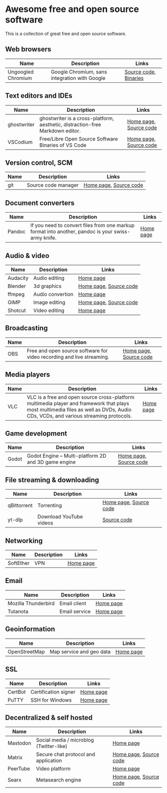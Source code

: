 # Awesome free and open source software

This is a collection of great free and open source software.

## Web browsers

|Name|Description|Links|
|-|-|-|
|Ungoogled Chromium|Google Chromium, sans integration with Google|[Source code](https://github.com/ungoogled-software/ungoogled-chromium), [Binaries](https://ungoogled-software.github.io/ungoogled-chromium-binaries/)|

## Text editors and IDEs

|Name|Description|Links|
|-|-|-|
|ghostwriter|ghostwriter is a cross-platform, aesthetic, distraction-free Markdown editor.|[Home page](https://wereturtle.github.io/ghostwriter/), [Source code](https://github.com/wereturtle/ghostwriter)|
|VSCodium|Free/Libre Open Source Software Binaries of VS Code|[Home page](https://vscodium.com/), [Source code](https://github.com/Microsoft/vscode)|

## Version control, SCM

|Name|Description|Links|
|-|-|-|
|git|Source code manager|[Home page](https://git-scm.com/), [Source code](https://github.com/git/git)|

## Document converters

|Name|Description|Links|
|-|-|-|
|Pandoc|If you need to convert files from one markup format into another, pandoc is your swiss-army knife.|[Home page](https://pandoc.org/index.html)|

## Audio & video

|Name|Description|Links|
|-|-|-|
|Audacity|Audio editing|[Home page](https://www.audacityteam.org/)|
|Blender|3d graphics|[Home page](https://www.blender.org/), [Source code](https://developer.blender.org/diffusion/)|
|ffmpeg|Audio convertion|[Home page](https://ffmpeg.org/)|
|GIMP|Image editing|[Home page](https://www.gimp.org/), [Source code](https://gitlab.gnome.org/GNOME/gimp/)|
|Shotcut|Video editing|[Home page](https://shotcut.org/)|

## Broadcasting

|Name|Description|Links|
|-|-|-|
|OBS|Free and open source software for video recording and live streaming.|[Home page](https://obsproject.com/), [Source code](https://github.com/obsproject/obs-studio)|

## Media players

|Name|Description|Links|
|-|-|-|
|VLC|VLC is a free and open source cross-platform multimedia player and framework that plays most multimedia files as well as DVDs, Audio CDs, VCDs, and various streaming protocols.|[Home page](https://www.videolan.org/vlc/)|

## Game development

|Name|Description|Links|
|-|-|-|
|Godot|Godot Engine – Multi-platform 2D and 3D game engine|[Home page](https://godotengine.org/), [Source code](https://github.com/godotengine/godot)|

## File streaming & downloading

|Name|Description|Links|
|-|-|-|
|qBittorrent|Torrenting|[Home page](https://www.qbittorrent.org/), [Source code](https://github.com/qbittorrent/qBittorrent)|
|yt-dlp|Download YouTube videos|[Source code](https://github.com/yt-dlp/yt-dlp)|

## Networking

|Name|Description|Links|
|-|-|-|
|SoftEther|VPN|[Home page](https://www.softether.org/)|

## Email

|Name|Description|Links|
|-|-|-|
|Mozilla Thunderbird|Email client|[Home page](https://tutanota.com/)|
|Tutanota|Email service|[Home page](https://www.thunderbird.net)|

## Geoinformation

|Name|Description|Links|
|-|-|-|
|OpenStreetMap|Map service and geo data|[Home page](https://www.openstreetmap.org/)|

## SSL

|Name|Description|Links|
|-|-|-|
|CertBot|Certification signer|[Home page](https://certbot.eff.org/)|
|PuTTY|SSH for Windows|[Home page](https://www.putty.org/)|

## Decentralized & self hosted

|Name|Description|Links|
|-|-|-|
|Mastodon|Social media / microblog (Twitter-like)|[Home page](https://joinmastodon.org/)|
|Matrix|Secure chat protocol and application|[Home page](https://matrix.org/), [Source code](https://github.com/matrix-org)|
|PeerTube|Video platform|[Home page](https://joinpeertube.org/)|
|Searx|Metasearch engine|[Home page](https://searx.github.io/searx/), [Source code](https://github.com/searx/searx)|
